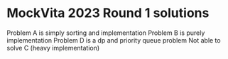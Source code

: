 # MockVita 2023 Round 1 solutions

Problem A is simply sorting and implementation
Problem B is purely implementation
Problem D is a dp and priority queue problem
Not able to solve C (heavy implementation)
